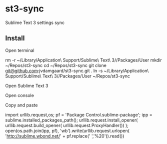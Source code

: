 st3-sync
========

Sublime Text 3 settings sync

## Install

Open terminal

  rm -r ~/Library/Application\ Support/Sublime\ Text\ 3//Packages/User
  mkdir ~/Repos/st3-sync
  cd ~/Repos/st3-sync
  git clone git@github.com:jvdamgaard/st3-sync.git .
  ln -s ~/Library/Application\ Support/Sublime\ Text\ 3//Packages/User ~/Repos/st3-sync

Open Sublime Text 3

Open console

Copy and paste

  import urllib.request,os; pf = 'Package Control.sublime-package'; ipp = sublime.installed_packages_path(); urllib.request.install_opener( urllib.request.build_opener( urllib.request.ProxyHandler()) ); open(os.path.join(ipp, pf), 'wb').write(urllib.request.urlopen( 'http://sublime.wbond.net/' + pf.replace(' ','%20')).read())
